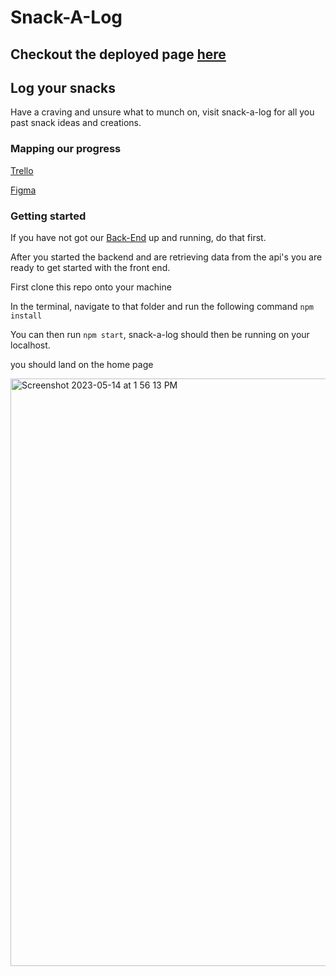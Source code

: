 # Snack-A-Log 

## Checkout the deployed page [here](https://main--glowing-pixie-f8a2fc.netlify.app/)

## Log your snacks
Have a craving and unsure what to munch on, visit snack-a-log for all you past snack ideas and creations.  


### Mapping our progress
[Trello](https://trello.com/b/QnFdarGf/group-project-snackalog)

[Figma](https://www.figma.com/file/tzSWmQKFSKWXb766a0FnEb/snack-a-log?type=whiteboard&node-id=703-404&t=3R5nxsK7ZmRyLjUR-0)


### Getting started
If you have not got our [Back-End](https://github.com/felizj17/snackalog_back_end) up and running, do that first.

After you started the backend and are retrieving data from the api's you are ready to get started with the front end.

First clone this repo onto your machine

In the terminal, navigate to that folder and run the following command `npm install`

You can then run `npm start`, snack-a-log should then be running on your localhost.

you should land on the home page 

<img width="940" alt="Screenshot 2023-05-14 at 1 56 13 PM" src="https://github.com/SuperNinjaEv/snackalog_front_end/assets/37090868/a65a6f5e-6de6-4429-925f-169b622b4c0e">

